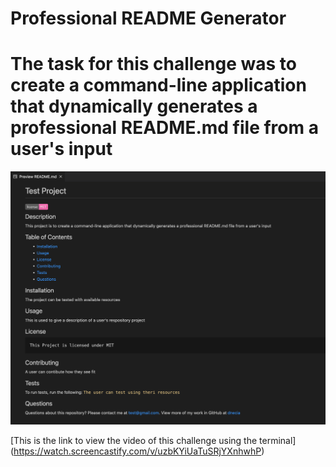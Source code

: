 # Professional README Generator

# The task for this challenge was to create a command-line application that dynamically generates a professional README.md file from a user's input

![alt text](./Screen%20Shot%202022-08-14%20at%2010.38.37%20PM.png)

[This is the link to view the video of this challenge using the terminal] (https://watch.screencastify.com/v/uzbKYiUaTuSRjYXnhwhP)
